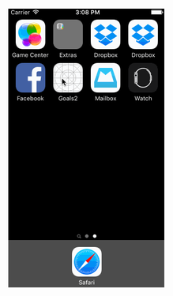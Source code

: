 ![alt text](https://raw.githubusercontent.com/kevgrenn/GoalsExperiment/master/Goals_Walkthrough.gif "Walkthrough")
